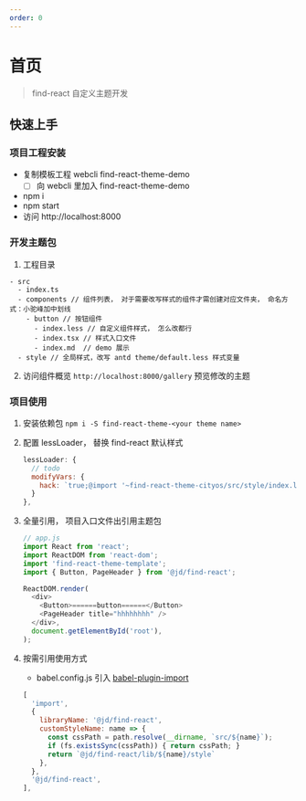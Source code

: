 ```yaml
---
order: 0
---
```


# 首页

> find-react 自定义主题开发

## 快速上手

### 项目工程安装

- 复制模板工程 webcli find-react-theme-demo
  - [ ] 向 webcli 里加入 find-react-theme-demo
- npm i
- npm start
- 访问 http://localhost:8000

### 开发主题包

1. 工程目录

```
- src
  - index.ts
  - components // 组件列表， 对于需要改写样式的组件才需创建对应文件夹， 命名方式：小驼峰加中划线
    - button // 按钮组件
      - index.less // 自定义组件样式， 怎么改都行
      - index.tsx // 样式入口文件
      - index.md  // demo 展示
  - style // 全局样式，改写 antd theme/default.less 样式变量
```

2. 访问组件概览 `http://localhost:8000/gallery` 预览修改的主题

### 项目使用

1. 安装依赖包 `npm i -S find-react-theme-<your theme name>`
1. 配置 lessLoader， 替换 find-react 默认样式
   ```js
   lessLoader: {
     // todo
     modifyVars: {
       hack: `true;@import '~find-react-theme-cityos/src/style/index.less';`
     }
   },
   ```
1. 全量引用， 项目入口文件出引用主题包

   ```js
   // app.js
   import React from 'react';
   import ReactDOM from 'react-dom';
   import 'find-react-theme-template';
   import { Button, PageHeader } from '@jd/find-react';

   ReactDOM.render(
     <div>
       <Button>======button======</Button>
       <PageHeader title="hhhhhhhh" />
     </div>,
     document.getElementById('root'),
   );
   ```

1. 按需引用使用方式

   - babel.config.js 引入 [babel-plugin-import](https://github.com/ant-design/babel-plugin-import)

   ```js
   [
     'import',
     {
       libraryName: '@jd/find-react',
       customStyleName: name => {
         const cssPath = path.resolve(__dirname, `src/${name}`);
         if (fs.existsSync(cssPath)) { return cssPath; }
         return `@jd/find-react/lib/${name}/style`
       },
     },
     '@jd/find-react',
   ],
   ```
